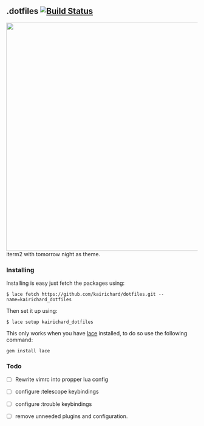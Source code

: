 ## .dotfiles [![Build Status](https://travis-ci.org/kairichard/dotfiles.svg?branch=master)](https://travis-ci.org/kairichard/dotfiles)

<img src="https://github.com/kairichard/dotfiles/raw/master/preview.png" width=600>
iterm2 with tomorrow night as theme.


### Installing
Installing is easy just fetch the packages using:

```
$ lace fetch https://github.com/kairichard/dotfiles.git --name=kairichard_dotfiles
```

Then set it up using:

```
$ lace setup kairichard_dotfiles
```

This only works when you have [lace](https://github.com/kairichard/lace) installed, to do so use the following command:

```
gem install lace
```

### Todo
- [ ] Rewrite vimrc into propper lua config
- [ ] configure :telescope keybindings
- [ ] configure :trouble keybindings
- [ ] remove unneeded plugins and configuration.

